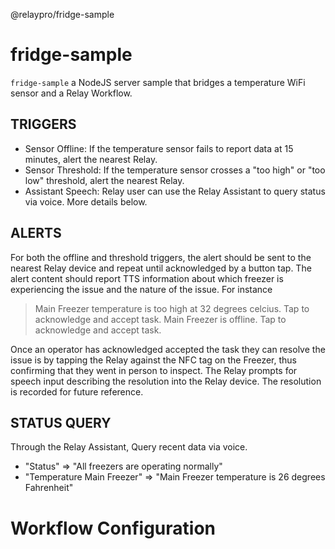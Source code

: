 @relaypro/fridge-sample

# fridge-sample

`fridge-sample` a NodeJS server sample that bridges a temperature WiFi sensor and a Relay Workflow.

## TRIGGERS

* Sensor Offline: If the temperature sensor fails to report data at 15 minutes, alert the nearest Relay.
* Sensor Threshold: If the temperature sensor crosses a "too high" or "too low" threshold, alert the nearest Relay.
* Assistant Speech: Relay user can use the Relay Assistant to query status via voice. More details below.

## ALERTS

For both the offline and threshold triggers, the alert should be sent to the nearest Relay device and repeat
until acknowledged by a button tap. The alert content should report TTS information about which freezer is
experiencing the issue and the nature of the issue. For instance

  > Main Freezer temperature is too high at 32 degrees celcius. Tap to acknowledge and accept task.
  > Main Freezer is offline. Tap to acknowledge and accept task.

Once an operator has acknowledged accepted the task they can resolve the issue is by tapping the Relay against
the NFC tag on the Freezer, thus confirming that they went in person to inspect. The Relay prompts for speech input
describing the resolution into the Relay device. The resolution is recorded for future reference.

## STATUS QUERY

Through the Relay Assistant, Query recent data via voice.

* "Status" =>  "All freezers are operating normally"
* "Temperature Main Freezer" => "Main Freezer temperature is 26 degrees Fahrenheit"

# Workflow Configuration

```

```
